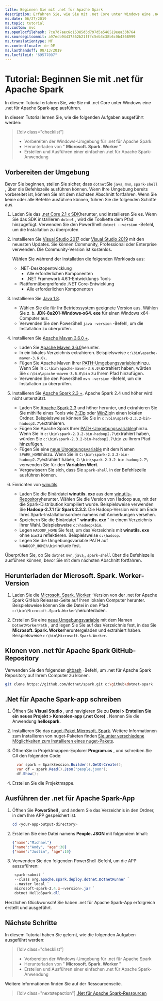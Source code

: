 ```yaml
---
title: Beginnen Sie mit .net für Apache Spark
description: Erfahren Sie, wie Sie mit .net Core unter Windows eine .net für Apache Spark-app ausführen.
ms.date: 06/27/2019
ms.topic: tutorial
ms.custom: mvc
ms.openlocfilehash: 7ce7d7aec6c15385d3d797d5a548519eea33b764
ms.sourcegitcommit: a97ecb94437362b21fffc5eb3c38b6c0b4368999
ms.translationtype: MT
ms.contentlocale: de-DE
ms.lasthandoff: 08/13/2019
ms.locfileid: "69577007"
---
```

# <a name="tutorial-get-started-with-net-for-apache-spark"></a>Tutorial: Beginnen Sie mit .net für Apache Spark

In diesem Tutorial erfahren Sie, wie Sie mit .net Core unter Windows eine .net für Apache Spark-app ausführen.

In diesem Tutorial lernen Sie, wie die folgenden Aufgaben ausgeführt werden:

> [!div class="checklist"]
> * Vorbereiten der Windows-Umgebung für .net für Apache Spark
> * Herunterladen von " **Microsoft. Spark. Worker** "
> * Erstellen und Ausführen einer einfachen .net für Apache Spark-Anwendung

## <a name="prepare-your-environment"></a>Vorbereiten der Umgebung

Bevor Sie beginnen, stellen Sie sicher, dass `dotnet`Sie `java`, `mvn`, `spark-shell` , über die Befehlszeile ausführen können. Wenn Ihre Umgebung bereits vorbereitet ist, können Sie mit dem nächsten Abschnitt fortfahren. Wenn Sie keine oder alle Befehle ausführen können, führen Sie die folgenden Schritte aus.

1. Laden Sie das [.net Core 2.1 x SDK](https://dotnet.microsoft.com/download/dotnet-core/2.1)herunter, und installieren Sie es. Wenn Sie das SDK installieren `dotnet` , wird die Toolkette dem Pfad hinzugefügt. Verwenden Sie den PowerShell `dotnet --version` -Befehl, um die Installation zu überprüfen.

2. Installieren Sie [Visual Studio 2017](https://www.visualstudio.com/downloads/) oder [Visual Studio 2019](https://visualstudio.microsoft.com/vs/preview/) mit den neuesten Updates. Sie können Community, Professional oder Enterprise verwenden. Die Community-Version ist kostenlos.

   Wählen Sie während der Installation die folgenden Workloads aus:
      * .NET-Desktopentwicklung
          * Alle erforderlichen Komponenten
          * .NET Framework 4.6.1-Entwicklungs Tools
      * Plattformübergreifende .NET Core-Entwicklung
          * Alle erforderlichen Komponenten

3. Installieren Sie [Java 1,8](https://www.oracle.com/technetwork/java/javase/downloads/jdk8-downloads-2133151.html).

    * Wählen Sie die für Ihr Betriebssystem geeignete Version aus. Wählen Sie z. b. **JDK-8u201-Windows-x64. exe** für einen Windows x64-Computer aus.
    * Verwenden Sie den PowerShell `java -version` -Befehl, um die Installation zu überprüfen.

4. Installieren Sie [Apache Maven 3.6.0 +](https://maven.apache.org/download.cgi).
    * Laden Sie [Apache Maven 3.6.0](http://mirror.metrocast.net/apache/maven/maven-3/3.6.0/binaries/apache-maven-3.6.0-bin.zip)herunter.
    * In ein lokales Verzeichnis extrahieren. Beispielsweise `c:\bin\apache-maven-3.6.0\`.
    * Fügen Sie Apache Maven Ihrer [PATH-Umgebungsvariablen](https://www.java.com/en/download/help/path.xml)hinzu. Wenn Sie in `c:\bin\apache-maven-3.6.0\`extrahiert haben, würden Sie `c:\bin\apache-maven-3.6.0\bin` zu Ihrem Pfad hinzufügen.
    * Verwenden Sie den PowerShell `mvn -version` -Befehl, um die Installation zu überprüfen.

5. Installieren Sie [Apache Spark 2.3 +](https://spark.apache.org/downloads.html). Apache Spark 2.4 und höher wird nicht unterstützt.
    * Laden Sie [Apache Spark 2.3](https://spark.apache.org/downloads.html) und höher herunter, und extrahieren Sie Sie mithilfe eines Tools wie [7-Zip](https://www.7-zip.org/) oder [WinZip](https://www.winzip.com/)in einen lokalen Ordner. Beispielsweise können Sie Sie in `c:\bin\spark-2.3.2-bin-hadoop2.7\`extrahieren.
    * Fügen Sie Apache Spark Ihrer [PATH-Umgebungsvariablen](https://www.java.com/en/download/help/path.xml)hinzu. Wenn Sie in `c:\bin\spark-2.3.2-bin-hadoop2.7\`extrahiert haben, würden Sie `c:\bin\spark-2.3.2-bin-hadoop2.7\bin` zu Ihrem Pfad hinzufügen.
    * Fügen Sie eine [neue Umgebungsvariable](https://www.java.com/en/download/help/path.xml) mit dem Namen `SPARK_HOME`hinzu. Wenn Sie in `C:\bin\spark-2.3.2-bin-hadoop2.7\`extrahiert haben, `C:\bin\spark-2.3.2-bin-hadoop2.7\` verwenden Sie für den **Variablen Wert**.
    * Vergewissern Sie sich, dass Sie `spark-shell` in der Befehlszeile ausführen können.

6. Einrichten von [winutils](https://github.com/steveloughran/winutils).
    * Laden Sie die Binärdatei **winutils. exe** aus dem [winutils-Repository](https://github.com/steveloughran/winutils)herunter. Wählen Sie die Version von Hadoop aus, mit der die Spark-Distribution kompiliert wurde. Beispielsweise verwenden Sie **Hadoop-2.7.1** für **Spark 2.3.2**. Die Hadoop-Version wird am Ende Ihres Spark-Installationsordner namens mit Anmerkungen versehen.
    * Speichern Sie die Binärdatei " **winutils. exe** " in einem Verzeichnis Ihrer Wahl. Beispielsweise `c:\hadoop\bin`.
    * Legen `HADOOP_HOME` Sie fest, um das Verzeichnis mit **winutils. exe** ohne `bin`zu reflektieren. Beispielsweise `c:\hadoop`.
    * Legen Sie die Umgebungsvariable PATH auf `%HADOOP_HOME%\bin`include fest.

Überprüfen Sie, ob Sie `dotnet` `mvn`, `java`,, `spark-shell` über die Befehlszeile ausführen können, bevor Sie mit dem nächsten Abschnitt fortfahren.

## <a name="download-the-microsoftsparkworker-release"></a>Herunterladen der Microsoft. Spark. Worker-Version

1. Laden Sie die [Microsoft. Spark. Worker](https://github.com/dotnet/spark/releases) -Version von der .net for Apache Spark GitHub Releases-Seite auf Ihren lokalen Computer herunter. Beispielsweise können Sie die Datei in den Pfad `c:\bin\Microsoft.Spark.Worker\`herunterladen.

2. Erstellen Sie eine [neue Umgebungsvariable](https://www.java.com/en/download/help/path.xml) mit dem Namen `DotnetWorkerPath` , und legen Sie Sie auf das Verzeichnis fest, in das Sie **Microsoft. Spark. Worker**heruntergeladen und extrahiert haben. Beispielsweise `c:\bin\Microsoft.Spark.Worker`.

## <a name="clone-the-net-for-apache-spark-github-repo"></a>Klonen von .net für Apache Spark GitHub-Repository

Verwenden Sie den folgenden [gitbash](https://gitforwindows.org/) -Befehl, um .net für Apache Spark Repository auf Ihrem Computer zu klonen.

```bash
git clone https://github.com/dotnet/spark.git c:\github\dotnet-spark
```

## <a name="write-a-net-for-apache-spark-app"></a>.Net für Apache Spark-app schreiben

1. Öffnen Sie **Visual Studio** , und navigieren Sie zu **Datei > Erstellen Sie ein neues Projekt > Konsolen-app (.net Core)** . Nennen Sie die Anwendung **hellospark**.

2. Installieren Sie das [nuget-Paket Microsoft. Spark](https://www.nuget.org/profiles/spark). Weitere Informationen zum Installieren von nuget-Paketen finden [Sie unter verschiedene Möglichkeiten zum Installieren eines nuget-Pakets](https://docs.microsoft.com/nuget/consume-packages/ways-to-install-a-package).

3. ÖffnenSie in Projektmappen-Explorer **Program.cs** , und schreiben Sie C# den folgenden Code:

   ```csharp
     var spark = SparkSession.Builder().GetOrCreate();
     var df = spark.Read().Json("people.json");
     df.Show();
   ```

4. Erstellen Sie die Projektmappe.

## <a name="run-your-net-for-apache-spark-app"></a>Ausführen der .net für Apache Spark-App

1. Öffnen Sie **PowerShell** , und ändern Sie das Verzeichnis in den Ordner, in dem Ihre APP gespeichert ist.

   ```powershell
   cd <your-app-output-directory>
   ```

2. Erstellen Sie eine Datei namens **People. JSON** mit folgendem Inhalt:

   ```json
   {"name":"Michael"}
   {"name":"Andy", "age":30}
   {"name":"Justin", "age":19}
   ```

3. Verwenden Sie den folgenden PowerShell-Befehl, um die APP auszuführen:

   ```powershell
    spark-submit `
    --class org.apache.spark.deploy.dotnet.DotnetRunner `
    --master local `
    microsoft-spark-2.4.x-<version>.jar `
    dotnet HelloSpark.dll
    ```

Herzlichen Glückwunsch! Sie haben .net für Apache Spark-App erfolgreich erstellt und ausgeführt.

## <a name="next-steps"></a>Nächste Schritte

In diesem Tutorial haben Sie gelernt, wie die folgenden Aufgaben ausgeführt werden:
> [!div class="checklist"]
> * Vorbereiten der Windows-Umgebung für .net für Apache Spark
> * Herunterladen von " **Microsoft. Spark. Worker** "
> * Erstellen und Ausführen einer einfachen .net für Apache Spark-Anwendung

Weitere Informationen finden Sie auf der Ressourcenseite.
> [!div class="nextstepaction"]
> [.Net für Apache Spark-Ressourcen](../resources/index.md)
